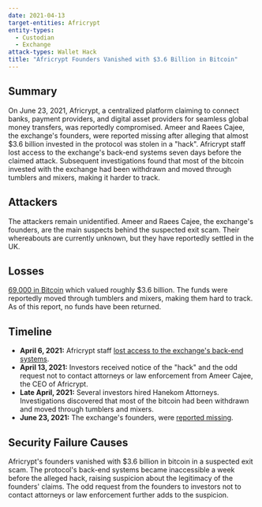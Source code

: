```yaml
---
date: 2021-04-13
target-entities: Africrypt
entity-types:
  - Custodian
  - Exchange
attack-types: Wallet Hack
title: "Africrypt Founders Vanished with $3.6 Billion in Bitcoin"
---
```


## Summary

On June 23, 2021, Africrypt, a centralized platform claiming to connect banks, payment providers, and digital asset providers for seamless global money transfers, was reportedly compromised. Ameer and Raees Cajee, the exchange's founders, were reported missing after alleging that almost $3.6 billion invested in the protocol was stolen in a "hack". Africrypt staff lost access to the exchange's back-end systems seven days before the claimed attack. Subsequent investigations found that most of the bitcoin invested with the exchange had been withdrawn and moved through tumblers and mixers, making it harder to track.

## Attackers

The attackers remain unidentified. Ameer and Raees Cajee, the exchange's founders, are the main suspects behind the suspected exit scam. Their whereabouts are currently unknown, but they have reportedly settled in the UK.

## Losses

[69,000 in Bitcoin](https://cryptobriefing.com/africrypt-founders-disappear-3-6-billion-btc/#:~:text=In%20one%20of%20the%20biggest%20crypto%20heists%20ever%2C,of%20the%20largest%20BTC%20thefts%20in%20crypto%20history.) which valued roughly $3.6 billion. The funds were reportedly moved through tumblers and mixers, making them hard to track. As of this report, no funds have been returned.

## Timeline

- **April 6, 2021:** Africrypt staff [lost access to the exchange's back-end systems](https://hypebeast.com/2021/6/africrypt-bitcoin-founders-missing-hack-south-africa).
- **April 13, 2021:** Investors received notice of the "hack" and the odd request not to contact attorneys or law enforcement from Ameer Cajee, the CEO of Africrypt.
- **Late April, 2021:** Several investors hired Hanekom Attorneys. Investigations discovered that most of the bitcoin had been withdrawn and moved through tumblers and mixers.
- **June 23, 2021:** The exchange's founders, were [reported missing](https://finance.yahoo.com/news/africrypt-bitcoin-disappearance-174636634.html).

## Security Failure Causes

Africrypt's founders vanished with $3.6 billion in bitcoin in a suspected exit scam. The protocol's back-end systems became inaccessible a week before the alleged hack, raising suspicion about the legitimacy of the founders' claims. The odd request from the founders to investors not to contact attorneys or law enforcement further adds to the suspicion.
